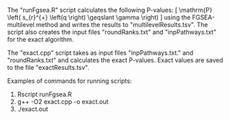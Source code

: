 The "runFgsea.R" script calculates the following P-values:
\[
\mathrm{P} \left( s_{r}^{+} \left(q \right) \geqslant \gamma \right)
\]
 using the FGSEA-multilevel method and writes the results to "multilevelResults.tsv". The script also creates the input files "roundRanks.txt" and "inpPathways.txt" for the exact algorithm. 

The "exact.cpp" script takes as input files "inpPathways.txt." and "roundRanks.txt" and calculates the exact P-values. Exact values are saved to the file "exactResults.tsv".

Examples of commands for running scripts:
1. Rscript runFgsea.R
2. g++ -O2 exact.cpp -o exact.out
3. ./exact.out
